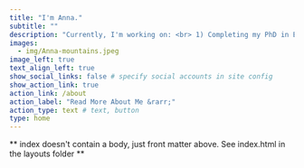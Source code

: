 ```yaml
---
title: "I'm Anna."
subtitle: ""
description: "Currently, I'm working on: <br> 1) Completing my PhD in Engineering and Public Policy <br> 2) Running the Pittsburgh half marathon <br> 3) Figuring out what in life is worth pursuing"
images:
  - img/Anna-mountains.jpeg
image_left: true
text_align_left: true
show_social_links: false # specify social accounts in site config
show_action_link: true
action_link: /about
action_label: "Read More About Me &rarr;"
action_type: text # text, button
type: home
---
```


** index doesn't contain a body, just front matter above.
See index.html in the layouts folder **
